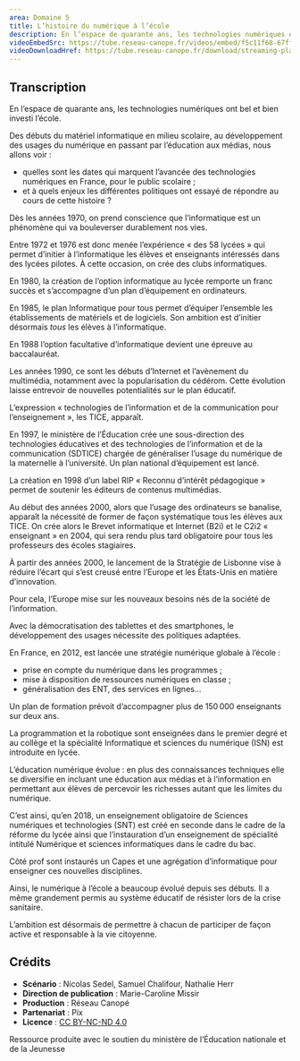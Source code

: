 ```yaml
---
area: Domaine 5
title: L’histoire du numérique à l’école
description: En l’espace de quarante ans, les technologies numériques ont bel et bien investi l’école. Quelles sont les dates qui marquent l’avancée de ces technologies pour le public scolaire français ? Quels enjeux les différentes politiques ont-elles essayé de répondre au cours de cette histoire ?
videoEmbedSrc: https://tube.reseau-canope.fr/videos/embed/f5c11f68-67ff-48fb-8ee6-8cd86ed17414
videoDownloadHref: https://tube.reseau-canope.fr/download/streaming-playlists/hls/videos/f5c11f68-67ff-48fb-8ee6-8cd86ed17414-1080-fragmented.mp4
---
```


## Transcription

En l’espace de quarante ans, les technologies numériques ont bel et bien investi l’école.

Des débuts du matériel informatique en milieu scolaire, au développement des usages du numérique en passant par l’éducation aux médias, nous allons voir :

- quelles sont les dates qui marquent l’avancée des technologies numériques en France, pour le public scolaire ;
- et à quels enjeux les différentes politiques ont essayé de répondre au cours de cette histoire ?

Dès les années 1970, on prend conscience que l’informatique est un phénomène qui va bouleverser durablement nos vies.

Entre 1972 et 1976 est donc menée l’expérience « des 58 lycées » qui permet d’initier à l’informatique les élèves et enseignants intéressés dans des lycées pilotes. À cette occasion, on crée des clubs informatiques.

En 1980, la création de l’option informatique au lycée remporte un franc succès et s’accompagne d’un plan d’équipement en ordinateurs.

En 1985, le plan Informatique pour tous permet d’équiper l’ensemble les établissements de matériels et de logiciels. Son ambition est d’initier désormais _tous_ les élèves à l’informatique.

En 1988 l’option facultative d’informatique devient une épreuve au baccalauréat.

Les années 1990, ce sont les débuts d’Internet et l’avènement du multimédia, notamment avec la popularisation du cédérom. Cette évolution laisse entrevoir de nouvelles potentialités sur le plan éducatif.

L’expression « technologies de l’information et de la communication pour l’enseignement », les TICE, apparaît.

En 1997, le ministère de l’Éducation crée une sous-direction des technologies éducatives et des technologies de l’information et de la communication (SDTICE) chargée de généraliser l’usage du numérique de la maternelle à l’université. Un plan national d’équipement est lancé.

La création en 1998 d’un label RIP « Reconnu d’intérêt pédagogique » permet de soutenir les éditeurs de contenus multimédias.

Au début des années 2000, alors que l’usage des ordinateurs se banalise, apparaît la nécessité de former de façon systématique tous les élèves aux TICE. On crée alors le Brevet informatique et Internet (B2i) et le C2i2 « enseignant » en 2004, qui sera rendu plus tard obligatoire pour tous les professeurs des écoles stagiaires.

À partir des années 2000, le lancement de la Stratégie de Lisbonne vise à réduire l’écart qui s’est creusé entre l’Europe et les États-Unis en matière d’innovation.

Pour cela, l’Europe mise sur les nouveaux besoins nés de la société de l’information.

Avec la démocratisation des tablettes et des smartphones, le développement des usages nécessite des politiques adaptées.

En France, en 2012, est lancée une stratégie numérique globale à l’école :

- prise en compte du numérique dans les programmes ;
- mise à disposition de ressources numériques en classe ;
- généralisation des ENT, des services en lignes…

Un plan de formation prévoit d’accompagner plus de 150 000 enseignants sur deux ans.

La programmation et la robotique sont enseignées dans le premier degré et au collège et la spécialité Informatique et sciences du numérique (ISN) est introduite en lycée.

L’éducation numérique évolue : en plus des connaissances techniques elle se diversifie en incluant une éducation aux médias et à l’information en permettant aux élèves de percevoir les richesses autant que les limites du numérique.

C’est ainsi, qu’en 2018, un enseignement obligatoire de Sciences numériques et technologies (SNT) est créé en seconde dans le cadre de la réforme du lycée ainsi que l’instauration d’un enseignement de spécialité intitulé Numérique et sciences informatiques dans le cadre du bac.

Côté prof sont instaurés un Capes et une agrégation d’informatique pour enseigner ces nouvelles disciplines.

Ainsi, le numérique à l’école a beaucoup évolué depuis ses débuts. Il a même grandement permis au système éducatif de résister lors de la crise sanitaire.

L’ambition est désormais de permettre à chacun de participer de façon active et responsable à la vie citoyenne.

## Crédits

- **Scénario** : Nicolas Sedel, Samuel Chalifour, Nathalie Herr
- **Direction de publication** : Marie-Caroline Missir
- **Production** : Réseau Canopé
- **Partenariat** : Pix
- **Licence** : [CC BY-NC-ND 4.0](https://creativecommons.org/licenses/by-nc-nd/4.0/deed.fr)

Ressource produite avec le soutien du ministère de l’Éducation nationale et de la Jeunesse
